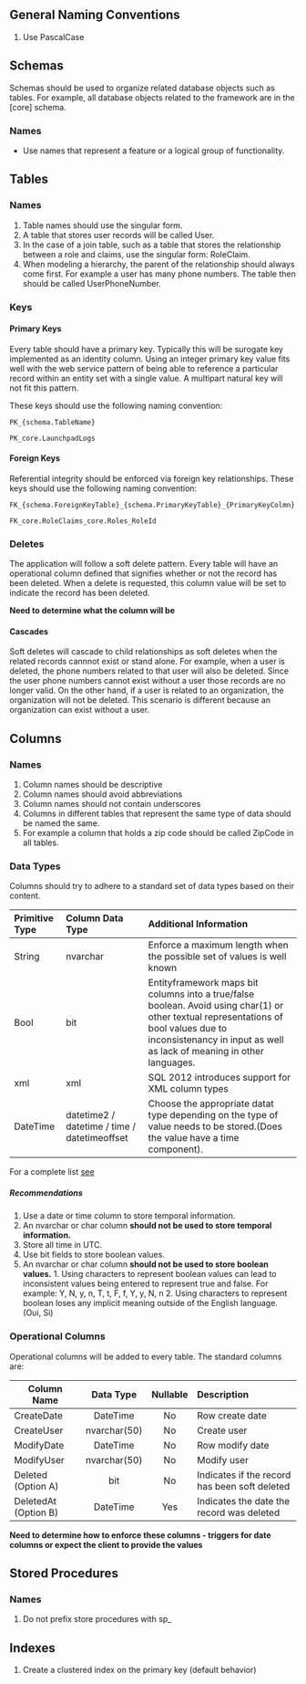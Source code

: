 ## General Naming Conventions

1. Use PascalCase


## Schemas
Schemas should be used to organize related database objects such as tables. For example, all database objects related to the framework are in the [core] schema.

### Names
* Use names that represent a feature or a logical group of functionality.

## Tables


### Names
1. Table names should use the singular form. 
 1. A table that stores user records will be called User. 
 2. In the case of a join table, such as a table that stores the relationship between a role and claims, use the singular form: RoleClaim.
2. When modeling a hierarchy, the parent of the relationship should always come first. For example a user has many phone numbers. The table then should be called UserPhoneNumber.
 
### Keys

#### Primary Keys
Every table should have a primary key. Typically this will be surogate key implemented as an identity column. Using an integer primary key value fits well with the web service pattern of being able to reference a particular record within an entity set with a single value. A multipart natural key will not fit this pattern.

These keys should use the following naming convention:


```
PK_{schema.TableName}

PK_core.LaunchpadLogs

```

#### Foreign Keys
Referential integrity should be enforced via foreign key relationships. These keys should use the following naming convention:

```
FK_{schema.ForeignKeyTable}_{schema.PrimaryKeyTable}_{PrimaryKeyColmn}

FK_core.RoleClaims_core.Roles_RoleId

```

### Deletes
The application will follow a soft delete pattern. Every table will have an operational column defined that signifies whether or not the record has been deleted. When a delete is requested, this column value will be set to indicate the record has been deleted.

**Need to determine what the column will be**

#### Cascades
Soft deletes will cascade to child relationships as soft deletes when the related records cannnot exist or stand alone. For example, when a user is deleted, the phone numbers related to that user will also be deleted. Since the user phone numbers cannot exist without a user those records are no longer valid. On the other hand, if a user is related to an organization, the organization will not be deleted. This scenario is different because an organization can exist without a user. 

## Columns 

### Names
1. Column names should be descriptive
2. Column names should avoid abbreviations
3. Column names should not contain underscores
4. Columns in different tables that represent the same type of data should be named the same.
1. For example a column that holds a zip code should be called ZipCode in all tables. 



### Data Types
Columns should try to adhere to a standard set of data types based on their content.

|Primitive Type | Column Data Type | Additional Information
|:----|:----|:----|
|String | nvarchar | Enforce a maximum length when the possible set of values is well known|
| Bool | bit | Entityframework maps bit columns into a true/false boolean. Avoid using char(1) or other textual representations of bool values due to inconsistenancy in input as well as lack of meaning in other languages.|
| xml | xml | SQL 2012 introduces support for XML column types|
| DateTime | datetime2 / datetime / time / datetimeoffset | Choose the appropriate datat type depending on the type of value needs to be stored.(Does the value have a time component).   

For a complete list [see](https://msdn.microsoft.com/en-us/library/cc716729(v=vs.110).aspx)

##### Recommendations

1. Use a date or time column to store temporal information. 
  1. An nvarchar or char column **should not be used to store temporal information.** 
2. Store all time in UTC. 
3. Use bit fields to store boolean values. 
  1. An nvarchar or char column **should not be used to store boolean values.** 
    1. Using characters to represent boolean values can lead to inconsistent values being entered to represent true and false. For example: Y, N, y, n, T, t, F, f, Y, y, N, n
    2. Using characters to represent boolean loses any implicit meaning outside of the English language. (Oui, Si)
   


### Operational Columns
Operational columns will be added to every table. The standard columns are:

| Column Name | Data Type | Nullable | Description
| ------------- |:-------------:| :-----:| :-----|
| CreateDate | DateTime | No | Row create date|
| CreateUser | nvarchar(50) | No | Create user |
| ModifyDate | DateTime | No | Row modify date | 
| ModifyUser | nvarchar(50) | No | Modify user |
| Deleted (Option A)    | bit | No    | Indicates if the record has been soft deleted|
| DeletedAt (Option B) | DateTime | Yes | Indicates the date the record was deleted|

**Need to determine how to enforce these columns - triggers for date columns or expect the client to provide the values**

## Stored Procedures

### Names
1. Do not prefix store procedures with sp_ 

## Indexes
1. Create a clustered index on the primary key  (default behavior) 
